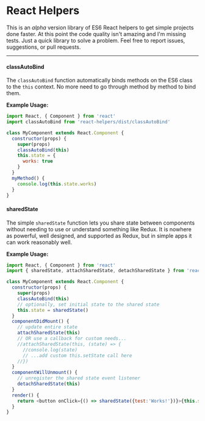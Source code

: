 # React Helpers
This is an _alpha_ version library of ES6 React helpers to get simple projects done faster. At this point the code quality isn't amazing and I'm missing tests. Just a quick library to solve a problem. Feel free to report issues, suggestions, or pull requests.

---

#### classAutoBind
The `classAutoBind` function automatically binds methods on the ES6 class to the `this` context. No more need to go through method by method to bind them.

**Example Usage:**

```javascript
import React, { Component } from 'react'
import classAutoBind from 'react-helpers/dist/classAutoBind'

class MyComponent extends React.Component {
  constructor(props) {
    super(props)
    classAutoBind(this)
    this.state = {
      works: true
    }
  }
  myMethod() {
    console.log(this.state.works)
  }
}
```

#### sharedState
The simple `sharedState` function lets you share state between components without needing to use or understand something like Redux. It is nowhere as powerful, well designed, and supported as Redux, but in simple apps it can work reasonably well.

**Example Usage:**

```javascript
import React, { Component } from 'react'
import { sharedState, attachSharedState, detachSharedState } from 'react-helpers/dist/sharedState'

class MyComponent extends React.Component {
  constructor(props) {
    super(props)
    classAutoBind(this)
    // optionally, set initial state to the shared state
    this.state = sharedState()
  }
  componentDidMount() {
    // update entire state
    attachSharedState(this)
    // OR use a callback for custom needs...
    //attachSharedState(this, (state) => {
      //console.log(state)
      // ...add custom this.setState call here
    //})
  }
  componentWillUnmount() {
    // unregister the shared state event listener
    detachSharedState(this)
  }
  render() {
    return <button onClick={() => sharedState({test:'Works!'})}>{this.state.test}</button>
  }
}
```

